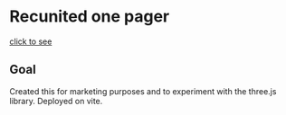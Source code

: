 # Recunited one pager

[click to see](https://recunited-one-pager.vercel.app/)

## Goal

Created this for marketing purposes and to experiment with the three.js library.
Deployed on vite.
